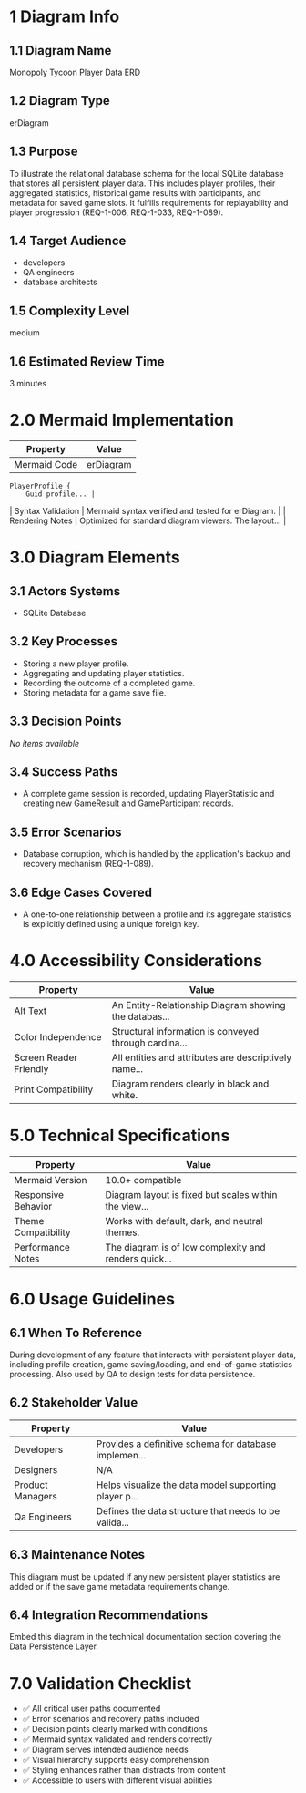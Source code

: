 # 1 Diagram Info

## 1.1 Diagram Name

Monopoly Tycoon Player Data ERD

## 1.2 Diagram Type

erDiagram

## 1.3 Purpose

To illustrate the relational database schema for the local SQLite database that stores all persistent player data. This includes player profiles, their aggregated statistics, historical game results with participants, and metadata for saved game slots. It fulfills requirements for replayability and player progression (REQ-1-006, REQ-1-033, REQ-1-089).

## 1.4 Target Audience

- developers
- QA engineers
- database architects

## 1.5 Complexity Level

medium

## 1.6 Estimated Review Time

3 minutes

# 2.0 Mermaid Implementation

| Property | Value |
|----------|-------|
| Mermaid Code | erDiagram
    PlayerProfile {
        Guid profile... |
| Syntax Validation | Mermaid syntax verified and tested for erDiagram. |
| Rendering Notes | Optimized for standard diagram viewers. The layout... |

# 3.0 Diagram Elements

## 3.1 Actors Systems

- SQLite Database

## 3.2 Key Processes

- Storing a new player profile.
- Aggregating and updating player statistics.
- Recording the outcome of a completed game.
- Storing metadata for a game save file.

## 3.3 Decision Points

*No items available*

## 3.4 Success Paths

- A complete game session is recorded, updating PlayerStatistic and creating new GameResult and GameParticipant records.

## 3.5 Error Scenarios

- Database corruption, which is handled by the application's backup and recovery mechanism (REQ-1-089).

## 3.6 Edge Cases Covered

- A one-to-one relationship between a profile and its aggregate statistics is explicitly defined using a unique foreign key.

# 4.0 Accessibility Considerations

| Property | Value |
|----------|-------|
| Alt Text | An Entity-Relationship Diagram showing the databas... |
| Color Independence | Structural information is conveyed through cardina... |
| Screen Reader Friendly | All entities and attributes are descriptively name... |
| Print Compatibility | Diagram renders clearly in black and white. |

# 5.0 Technical Specifications

| Property | Value |
|----------|-------|
| Mermaid Version | 10.0+ compatible |
| Responsive Behavior | Diagram layout is fixed but scales within the view... |
| Theme Compatibility | Works with default, dark, and neutral themes. |
| Performance Notes | The diagram is of low complexity and renders quick... |

# 6.0 Usage Guidelines

## 6.1 When To Reference

During development of any feature that interacts with persistent player data, including profile creation, game saving/loading, and end-of-game statistics processing. Also used by QA to design tests for data persistence.

## 6.2 Stakeholder Value

| Property | Value |
|----------|-------|
| Developers | Provides a definitive schema for database implemen... |
| Designers | N/A |
| Product Managers | Helps visualize the data model supporting player p... |
| Qa Engineers | Defines the data structure that needs to be valida... |

## 6.3 Maintenance Notes

This diagram must be updated if any new persistent player statistics are added or if the save game metadata requirements change.

## 6.4 Integration Recommendations

Embed this diagram in the technical documentation section covering the Data Persistence Layer.

# 7.0 Validation Checklist

- ✅ All critical user paths documented
- ✅ Error scenarios and recovery paths included
- ✅ Decision points clearly marked with conditions
- ✅ Mermaid syntax validated and renders correctly
- ✅ Diagram serves intended audience needs
- ✅ Visual hierarchy supports easy comprehension
- ✅ Styling enhances rather than distracts from content
- ✅ Accessible to users with different visual abilities

